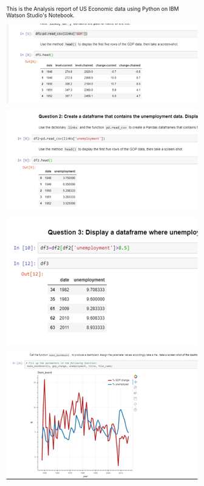 This is the Analysis report of US Economic data using Python on IBM Watson Studio's Notebook.  

![GDP Data](GDP_sc.png)  

![Unemployment Data](unemp.png)  

![Data where unemployment > 8.5% ](unempcondition.png)   

![Dashboard Using Bokeh which has % GDP change over the Years as well as % Unemployment ](dashboard.png)  

